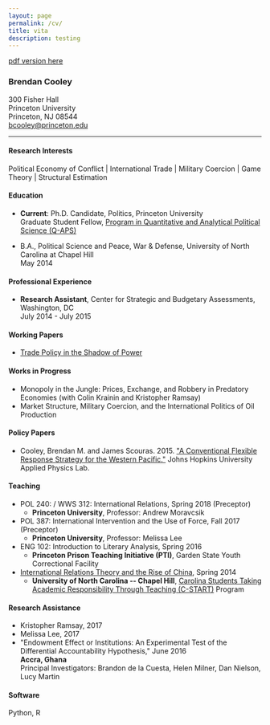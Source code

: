```yaml
---
layout: page
permalink: /cv/
title: vita
description: testing
---
```


[pdf version here](http://brendancooley.com/public/Cooley_cv.pdf)

### Brendan Cooley
300 Fisher Hall<br>
Princeton University<br>
Princeton, NJ 08544<br>
[bcooley@princeton.edu](mailto:bcooley@princeton.edu)

___

#### Research Interests
Political Economy of Conflict | International Trade | Military Coercion | Game Theory | Structural Estimation

#### Education
- **Current**: Ph.D. Candidate, Politics, Princeton University<br>
  Graduate Student Fellow, [Program in Quantitative and Analytical Political Science (Q-APS)](https://q-aps.princeton.edu/)

- B.A., Political Science and Peace, War & Defense, University of North Carolina at Chapel Hill<br>
  May 2014

#### Professional Experience
- **Research Assistant**, Center for Strategic and Budgetary Assessments, Washington, DC<br>
  July 2014 - July 2015

#### Working Papers

- [Trade Policy in the Shadow of Power](https://rawgit.com/brendancooley/twhw/master/twhw.pdf)

#### Works in Progress

- Monopoly in the Jungle: Prices, Exchange, and Robbery in Predatory Economies (with Colin Krainin and Kristopher Ramsay)
- Market Structure, Military Coercion, and the International Politics of Oil Production

#### Policy Papers

- Cooley, Brendan M. and James Scouras. 2015. ["A Conventional Flexible Response Strategy for the Western Pacific."](http://www.jhuapl.edu/newscenter/publications/pdf/AConventionalFlexibleResponseStrategyfortheWesternPacific.pdf) Johns Hopkins University Applied Physics Lab.

#### Teaching

- POL 240: / WWS 312: International Relations, Spring 2018 (Preceptor)
    + **Princeton University**, Professor: Andrew Moravcsik
- POL 387: International Intervention and the Use of Force, Fall 2017 (Preceptor)
    + **Princeton University**, Professor: Melissa Lee
- ENG 102: Introduction to Literary Analysis, Spring 2016<br>
    + **Princeton Prison Teaching Initiative (PTI)**, Garden State Youth Correctional Facility
- [International Relations Theory and the Rise of China](https://brendancooley.com/public/SPCL400.303.pdf), Spring 2014
    + **University of North Carolina -- Chapel Hill**, [Carolina Students Taking Academic Responsibility Through Teaching (C-START)](http://honorscarolina.unc.edu/academics/c-start/) Program

#### Research Assistance

- Kristopher Ramsay, 2017
- Melissa Lee, 2017
- "Endowment Effect or Institutions: An Experimental Test of the Differential Accountability Hypothesis," June 2016<br>
  **Accra, Ghana**<br>
  Principal Investigators: Brandon de la Cuesta, Helen Milner, Dan Nielson, Lucy Martin

#### Software

Python, R
